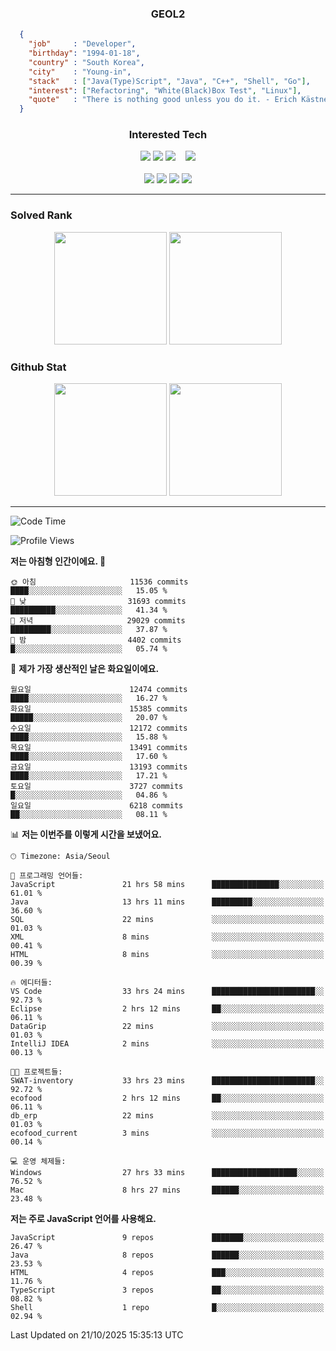 <div align="center">

  ### GEOL2
</div>

```json
  {
    "job"     : "Developer",
    "birthday": "1994-01-18",
    "country" : "South Korea",
    "city"    : "Young-in",
    "stack"   : ["Java(Type)Script", "Java", "C++", "Shell", "Go"],
    "interest": ["Refactoring", "White(Black)Box Test", "Linux"], 
    "quote"   : "There is nothing good unless you do it. - Erich Kästner"
  }
  ```
  
<div align="center">
  
  ### Interested Tech
  
  <!-- <img src="https://img.shields.io/badge/Laravel-F05340?style=flat-square&logo=Laravel&logoColor=white"> -->
  <img src="https://img.shields.io/badge/SpringBoot-6DB33F?style=flat-square&logo=SpringBoot&logoColor=white">
  <!-- <img src="https://img.shields.io/badge/-NestJs-ea2845?style=flat-square&logo=nestjs&logoColor=white"> -->
  <!-- <img src="https://img.shields.io/badge/Express-000000?style=flat-square&logo=Express&logoColor=white"> -->
  <!-- <img src="https://img.shields.io/badge/Three.js-000000?style=flat-square&logo=Three.js&logoColor=white"> -->
  <img src="https://img.shields.io/badge/React-61DAFB?style=flat-square&logo=React&logoColor=black">
  <!-- <img src="https://img.shields.io/badge/next.js-000000?style=flat-square&logo=nextdotjs&logoColor=white"> -->
  <img src="https://img.shields.io/badge/OpenAI-%23412991?style=flat-square&logo=openai&logoColor=white">
  &nbsp;&nbsp;
  <!-- <br><br> -->
  
  <img src="https://img.shields.io/badge/junit-%23E33332?style=flat-square&logo=junit5&logoColor=white">
  <!-- <img src="https://img.shields.io/badge/Jest-323330?style=flat-square&logo=Jest&logoColor=white"> -->
  <br><br>
  
  <img src="https://img.shields.io/badge/Java-ED8B00?style=flat-square&logo=openjdk&logoColor=white">
  <img src="https://img.shields.io/badge/JavaScript-F7DF1E?style=flat-square&logo=JavaScript&logoColor=black">
  <img src="https://img.shields.io/badge/TypeScript-007acc?style=flat-square&logo=TypeScript&logoColor=black">
  <img src="https://img.shields.io/badge/Go-00ADD8?logo=Go&logoColor=white&style=flat-square">
  <!-- <img src="https://img.shields.io/badge/MySQL-4479A1?style=flat-square&logo=mysql&logoColor=white"><br> -->

</div>

------------

  ### Solved Rank
  
  <div align="center">
    <img height="180em" src="https://mazassumnida.wtf/api/v2/generate_badge?boj=geol2">
    <img height="180em" src="https://leetcard.jacoblin.cool/Geol2?theme=light&font=Gugi&border=0&radius=20">
  </div>
  
  ### Github Stat 
  <div align="center">
    <img height="180em" src="https://github-readme-stats-omega-five-90.vercel.app/api/?username=geol2&show_icons=true&theme=dark">
    <img height="180em" src="https://github-readme-stats-omega-five-90.vercel.app/api/top-langs/?username=geol2&show_icons=true&hide=cmake,EJS,css,scss,html,VUE&layout=compact&theme=dark&exclude_repo=raspi-web&count_private=true&langs_count=10">
  </div>
  
------------

  <!--START_SECTION:waka-->
![Code Time](http://img.shields.io/badge/Code%20Time-4%2C512%20hrs%2052%20mins-blue)

![Profile Views](http://img.shields.io/badge/Profile%20Views-7-blue)

**저는 아침형 인간이에요. 🐤** 

```text
🌞 아침                     11536 commits       ████░░░░░░░░░░░░░░░░░░░░░   15.05 % 
🌆 낮　                     31693 commits       ██████████░░░░░░░░░░░░░░░   41.34 % 
🌃 저녁                     29029 commits       █████████░░░░░░░░░░░░░░░░   37.87 % 
🌙 밤　                     4402 commits        █░░░░░░░░░░░░░░░░░░░░░░░░   05.74 % 
```
📅 **제가 가장 생산적인 날은 화요일이에요.** 

```text
월요일                      12474 commits       ████░░░░░░░░░░░░░░░░░░░░░   16.27 % 
화요일                      15385 commits       █████░░░░░░░░░░░░░░░░░░░░   20.07 % 
수요일                      12172 commits       ████░░░░░░░░░░░░░░░░░░░░░   15.88 % 
목요일                      13491 commits       ████░░░░░░░░░░░░░░░░░░░░░   17.60 % 
금요일                      13193 commits       ████░░░░░░░░░░░░░░░░░░░░░   17.21 % 
토요일                      3727 commits        █░░░░░░░░░░░░░░░░░░░░░░░░   04.86 % 
일요일                      6218 commits        ██░░░░░░░░░░░░░░░░░░░░░░░   08.11 % 
```


📊 **저는 이번주를 이렇게 시간을 보냈어요.** 

```text
🕑︎ Timezone: Asia/Seoul

💬 프로그래밍 언어들: 
JavaScript               21 hrs 58 mins      ███████████████░░░░░░░░░░   61.01 % 
Java                     13 hrs 11 mins      █████████░░░░░░░░░░░░░░░░   36.60 % 
SQL                      22 mins             ░░░░░░░░░░░░░░░░░░░░░░░░░   01.03 % 
XML                      8 mins              ░░░░░░░░░░░░░░░░░░░░░░░░░   00.41 % 
HTML                     8 mins              ░░░░░░░░░░░░░░░░░░░░░░░░░   00.39 % 

🔥 에디터들: 
VS Code                  33 hrs 24 mins      ███████████████████████░░   92.73 % 
Eclipse                  2 hrs 12 mins       ██░░░░░░░░░░░░░░░░░░░░░░░   06.11 % 
DataGrip                 22 mins             ░░░░░░░░░░░░░░░░░░░░░░░░░   01.03 % 
IntelliJ IDEA            2 mins              ░░░░░░░░░░░░░░░░░░░░░░░░░   00.13 % 

🐱‍💻 프로젝트들: 
SWAT-inventory           33 hrs 23 mins      ███████████████████████░░   92.72 % 
ecofood                  2 hrs 12 mins       ██░░░░░░░░░░░░░░░░░░░░░░░   06.11 % 
db_erp                   22 mins             ░░░░░░░░░░░░░░░░░░░░░░░░░   01.03 % 
ecofood_current          3 mins              ░░░░░░░░░░░░░░░░░░░░░░░░░   00.14 % 

💻 운영 체제들: 
Windows                  27 hrs 33 mins      ███████████████████░░░░░░   76.52 % 
Mac                      8 hrs 27 mins       ██████░░░░░░░░░░░░░░░░░░░   23.48 % 
```

**저는 주로 JavaScript 언어를 사용해요.** 

```text
JavaScript               9 repos             ███████░░░░░░░░░░░░░░░░░░   26.47 % 
Java                     8 repos             ██████░░░░░░░░░░░░░░░░░░░   23.53 % 
HTML                     4 repos             ███░░░░░░░░░░░░░░░░░░░░░░   11.76 % 
TypeScript               3 repos             ██░░░░░░░░░░░░░░░░░░░░░░░   08.82 % 
Shell                    1 repo              █░░░░░░░░░░░░░░░░░░░░░░░░   02.94 % 
```




 Last Updated on 21/10/2025 15:35:13 UTC
<!--END_SECTION:waka-->

<div align="center">
  
  <!-- [![Hits](https://hits.seeyoufarm.com/api/count/incr/badge.svg?url=https%3A%2F%2Fgithub.com%2Fgeol2&count_bg=%2379C83D&title_bg=%23555555&icon=myspace.svg&icon_color=%23E7E7E7&title=hits&edge_flat=false)](https://hits.seeyoufarm.com) -->
  
</div>

<!--
**Geol2/Geol2** is a ✨ _special_ ✨ repository because its `README.md` (this file) appears on your GitHub profile.

Here are some ideas to get you started:
- 🔭 I’m currently working on ...
- 🌱 I’m currently learning ...
- 👯 I’m looking to collaborate on ...
- 🤔 I’m looking for help with ...
- 💬 Ask me about ...
- 📫 How to reach me: ...
- 😄 Pronouns: ...
- ⚡ Fun fact: ...
-->
